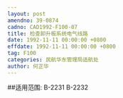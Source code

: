```yaml
---
layout: post
amendno: 39-0874
cadno: CAD1992-F100-07
title: 检查卸升板系统电气线路
date: 1992-11-11 00:00:00 +0800
effdate: 1992-11-11 00:00:00 +0800
tag: F100
categories: 民航华东管理局适航处
author: 何正华
---
```


##适用范围:
B-2231 B-2232


